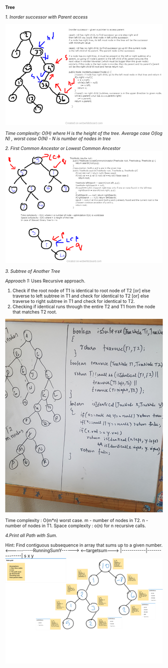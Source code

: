 **Tree**

*1. Inorder successor with Parent access*

![Image](https://github.com/Miraarchana/KalAcademy/blob/master/BST-InorderSuccessorParentAccess.png)

*Time complexity: O(H) where H is the height of the tree. Average case O(log N) , worst case  O(N) - N is number of nodes in tree*

*2. First Common Ancestor or Lowest Common Ancestor*
![Image](https://github.com/Miraarchana/KalAcademy/blob/master/LowestCommonAncestorBT.png)

*3. Subtree of Another Tree*

*Approach 1:*
Uses Recursive approach.
1. Check if the root node of T1 is identical to root node of T2 [or] else traverse to left subtree in T1 and check for identical to T2
[or] else traverse to right subtree in T1 and check for identical to T2.
2. Checking if identical runs through the entire T2 and T1 from the node that matches T2 root.

![Image](https://github.com/Miraarchana/KalAcademy/blob/master/SubtreeOfAnotherTree.jpg)


Time complexity : O(m*n) worst case. m - number of nodes in T2. n - number of nodes in T1.
Space complexity : o(n) for n recursive calls.

*4.Print all Path with Sum.*

Hint: Find contiguous subsequence in array that sums up to a given number.
<-----------RunningSumY------>
<RunningSumX-><--targetsum--->
|------------|---------------|
s            x               y
![Image](https://github.com/Miraarchana/KalAcademy/blob/master/PathWithSumsPrint.png)
  
